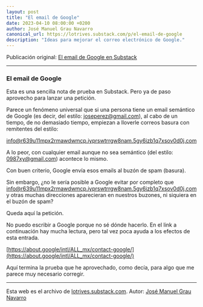 ```yaml
---
layout: post
title: "El email de Google"
date: 2023-04-10 08:00:00 +0200
author: José Manuel Grau Navarro
canonical_url: https://lotrives.substack.com/p/el-email-de-google
description: "Ideas para mejorar el correo electrónico de Google."
---
```


Publicación original: [El email de Google en Substack](https://lotrives.substack.com/p/el-email-de-google)

---

### El email de Google

Esta es una sencilla nota de prueba en Substack. Pero ya de paso aprovecho para lanzar una petición.

Parece un fenómeno universal que si una persona tiene un email semántico de Google (es decir, del estilo: joseperez@gmail.com), al cabo de un tiempo, de no demasiado tiempo, empiezan a lloverle correos basura con remitentes del estilo:

info@r639u11mpx2rmawdwmcp.iyprswtrrgw8nam.5gy6izb1q7xsov0d0j.com

A lo peor, con cualquier email aunque no sea semántico (del estilo: 0987xy@gmail.com) acontece lo mismo.

Con buen criterio, Google envía esos emails al buzón de spam (basura).

Sin embargo, ¿no le sería posible a Google evitar por completo que info@r639u11mpx2rmawdwmcp.iyprswtrrgw8nam.5gy6izb1q7xsov0d0j.com y otras muchas direcciones aparecieran en nuestros buzones, ni siquiera en el buzón de spam?

Queda aquí la petición.

No puedo escribir a Google porque no sé dónde hacerlo. En el link a continuación hay mucha lectura, pero tal vez poca ayuda a los efectos de esta entrada.

[https://about.google/intl/ALL_mx/contact-google/](https://about.google/intl/ALL_mx/contact-google/)

Aquí termina la prueba que he aprovechado, como decía, para algo que me parece muy necesario corregir.

---

Esta web es el archivo de [lotrives.substack.com](https://lotrives.substack.com). Autor: [José Manuel Grau Navarro](https://substack.com/@jmgraunavarro)
